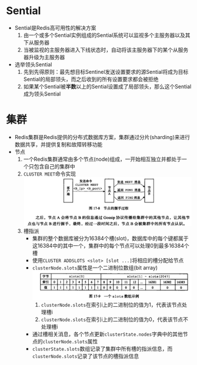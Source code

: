 # Sential

- Sential是Redis高可用性的解决方案
    1. 由一个或多个Sential实例组成的Sential系统可以监视多个主服务器以及其下从服务器
    2. 当被监视的主服务器进入下线状态时，自动将该主服务器下的某个从服务器升级为主服务器
- 选举领头Sential
    1. 先到先得原则：最先想目标Sentinel发送设置要求的源Sential将成为目标Sential的局部领头，而之后收到的所有设置要求都会被拒绝
    2. 如果某个Sential被**半数**以上的Sential设置成了局部领头，那么这个Sential成为领头Sential

# 集群

- Redis集群是Redis提供的分布式数据库方案，集群通过分片(sharding)来进行数据共享，并提供复制和故障转移功能
- 节点
    1. 一个Redis集群通常由多个节点(node)组成，一开始相互独立并都处于一个只包含自己的集群中
    2. `CLUSTER MEET`命令实现
        ![xx](https://raw.githubusercontent.com/erenming/reading-books/master/implement-of-redis/images/WX20190520-165813@2x.png)
    3. 槽指派
        - 集群的整个数据库被分为16384个槽(slot)，数据库中的每个键都属于这16384中的其中一个，集群中的每个节点可以处理0到最多16384个槽
        - 使用`CLUSTER ADDSLOTS <slot> [slot ...]`将相应的槽分配给节点
        - `clusterNode.slots`属性是一个二进制位数组(bit array)
        ![xx](https://raw.githubusercontent.com/erenming/reading-books/master/implement-of-redis/images/WX20190520-231502@2x.png)
            1. `clusterNode.slots`在索引i上的二进制位的值为1，代表该节点处理槽i
            2. `clusterNode.slots`在索引i上的二进制位的值为0，代表该节点不处理槽i
        - 通过槽相关消息，各个节点更新`clusterState.nodes`字典中的其他节点的`clusterNode.slots`属性
        - `clusterState.slots`数组记录了集群中所有槽的指派信息，而`clusterNode.slots`记录了该节点的槽指派信息